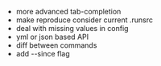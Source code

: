 * more advanced tab-completion
* make reproduce consider current .runsrc
* deal with missing values in config
* yml or json based API
* diff between commands
* add --since flag
